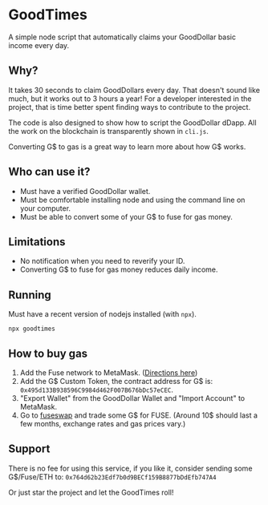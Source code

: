 # GoodTimes

A simple node script that automatically claims your GoodDollar basic income every day.

## Why?

It takes 30 seconds to claim GoodDollars every day. That doesn't sound like much, but it works out to 3 hours a year! For a developer interested in the project, that is time better spent finding ways to contribute to the project.

The code is also designed to show how to script the GoodDollar dDapp. All the work on the blockchain is transparently shown in `cli.js`.

Converting G$ to gas is a great way to learn more about how G$ works.

## Who can use it?

* Must have a verified GoodDollar wallet.
* Must be comfortable installing node and using the command line on your computer.
* Must be able to convert some of your G$ to fuse for gas money.

## Limitations

* No notification when you need to reverify your ID.
* Converting G$ to fuse for gas money reduces daily income.

## Running

Must have a recent version of nodejs installed (with `npx`).

```npx goodtimes```

## How to buy gas

1. Add the Fuse network to MetaMask. ([Directions here](https://docs.fuse.io/the-fuse-studio/getting-started/how-to-add-fuse-to-your-metamask))
2. Add the G$ Custom Token, the contract address for G$ is: `0x495d133B938596C9984d462F007B676bDc57eCEC`.
3. "Export Wallet" from the GoodDollar Wallet and "Import Account" to MetaMask.
4. Go to [fuseswap](https://fuseswap.com) and trade some G$ for FUSE. (Around 10$ should last a few months, exchange rates and gas prices vary.)

## Support

There is no fee for using this service, if you like it, consider sending some G$/Fuse/ETH to:
`0x764d62b23Edf7b0d9BECf159B8877bDdEfb747A4`

Or just star the project and let the GoodTimes roll!
